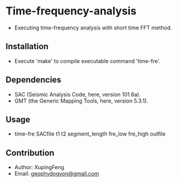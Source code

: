 # Time-frequency-analysis
- Executing time-frequency analysis with short time FFT method.

## Installation
- Execute 'make' to compile executable command 'time-fre'.

## Dependencies
- SAC (Seismic Analysis Code, here, version 101.6a).
- GMT (the Generic Mapping Tools, here, version 5.3.1).

## Usage
- time-fre SACfile t1 t2 segment_length fre_low fre_high outfile

## Contribution
- Author: XupingFeng
- Email: geophydogvon@gmail.com
